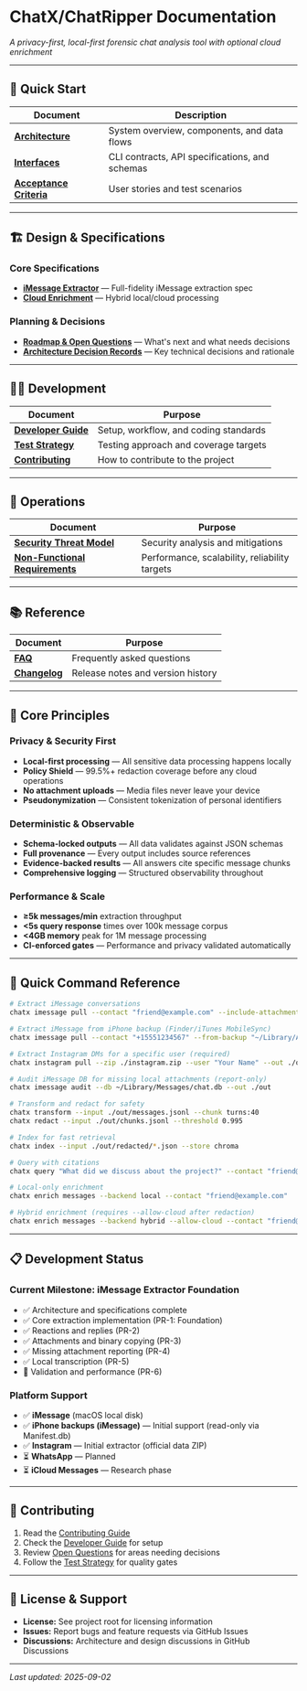 # ChatX/ChatRipper Documentation

*A privacy-first, local-first forensic chat analysis tool with optional cloud enrichment*

---

## 📖 Quick Start

| Document | Description |
|----------|-------------|
| **[Architecture](architecture.md)** | System overview, components, and data flows |
| **[Interfaces](interfaces.md)** | CLI contracts, API specifications, and schemas |
| **[Acceptance Criteria](acceptance-criteria.md)** | User stories and test scenarios |

---

## 🏗️ Design & Specifications

### Core Specifications
- **[iMessage Extractor](design/specifications/imessage-extractor.md)** — Full-fidelity iMessage extraction spec
- **[Cloud Enrichment](design/specifications/cloud-enrichment.md)** — Hybrid local/cloud processing

### Planning & Decisions
- **[Roadmap & Open Questions](design/next.md)** — What's next and what needs decisions
- **[Architecture Decision Records](design/adrs/)** — Key technical decisions and rationale

---

## 👩‍💻 Development

| Document | Purpose |
|----------|---------|
| **[Developer Guide](development/developer-guide.md)** | Setup, workflow, and coding standards |
| **[Test Strategy](development/test-strategy.md)** | Testing approach and coverage targets |
| **[Contributing](development/contributing.md)** | How to contribute to the project |

---

## 🚀 Operations

| Document | Purpose |
|----------|---------|
| **[Security Threat Model](operations/security-threat-model.md)** | Security analysis and mitigations |
| **[Non-Functional Requirements](operations/non-functional-requirements.md)** | Performance, scalability, reliability targets |

---

## 📚 Reference

| Document | Purpose |
|----------|---------|
| **[FAQ](reference/faq.md)** | Frequently asked questions |
| **[Changelog](reference/changelog.md)** | Release notes and version history |

---

## 🎯 Core Principles

### Privacy & Security First
- **Local-first processing** — All sensitive data processing happens locally
- **Policy Shield** — 99.5%+ redaction coverage before any cloud operations
- **No attachment uploads** — Media files never leave your device
- **Pseudonymization** — Consistent tokenization of personal identifiers

### Deterministic & Observable
- **Schema-locked outputs** — All data validates against JSON schemas
- **Full provenance** — Every output includes source references
- **Evidence-backed results** — All answers cite specific message chunks
- **Comprehensive logging** — Structured observability throughout

### Performance & Scale
- **≥5k messages/min** extraction throughput
- **<5s query response** times over 100k message corpus
- **<4GB memory** peak for 1M message processing
- **CI-enforced gates** — Performance and privacy validated automatically

---

## 🚀 Quick Command Reference

```bash
# Extract iMessage conversations
chatx imessage pull --contact "friend@example.com" --include-attachments --out ./out

# Extract iMessage from iPhone backup (Finder/iTunes MobileSync)
chatx imessage pull --contact "+15551234567" --from-backup "~/Library/Application Support/MobileSync/Backup/<UDID>" --out ./out

# Extract Instagram DMs for a specific user (required)
chatx instagram pull --zip ./instagram.zip --user "Your Name" --out ./out

# Audit iMessage DB for missing local attachments (report-only)
chatx imessage audit --db ~/Library/Messages/chat.db --out ./out

# Transform and redact for safety
chatx transform --input ./out/messages.jsonl --chunk turns:40
chatx redact --input ./out/chunks.jsonl --threshold 0.995

# Index for fast retrieval
chatx index --input ./out/redacted/*.json --store chroma

# Query with citations
chatx query "What did we discuss about the project?" --contact "friend@example.com"

# Local-only enrichment
chatx enrich messages --backend local --contact "friend@example.com"

# Hybrid enrichment (requires --allow-cloud after redaction)
chatx enrich messages --backend hybrid --allow-cloud --contact "friend@example.com"
```

---

## 📋 Development Status

### Current Milestone: iMessage Extractor Foundation
- ✅ Architecture and specifications complete
- ✅ Core extraction implementation (PR-1: Foundation)
- ✅ Reactions and replies (PR-2)
- ✅ Attachments and binary copying (PR-3)
- ✅ Missing attachment reporting (PR-4)
- ✅ Local transcription (PR-5)
- 🚧 Validation and performance (PR-6)

### Platform Support
- ✅ **iMessage** (macOS local disk)
- ✅ **iPhone backups (iMessage)** — Initial support (read-only via Manifest.db)
- ✅ **Instagram** — Initial extractor (official data ZIP)
- ⏳ **WhatsApp** — Planned
- ⏳ **iCloud Messages** — Research phase

---

## 🤝 Contributing

1. Read the [Contributing Guide](development/contributing.md)
2. Check the [Developer Guide](development/developer-guide.md) for setup
3. Review [Open Questions](design/next.md) for areas needing decisions
4. Follow the [Test Strategy](development/test-strategy.md) for quality gates

---

## 📄 License & Support

- **License:** See project root for licensing information
- **Issues:** Report bugs and feature requests via GitHub Issues
- **Discussions:** Architecture and design discussions in GitHub Discussions

---

*Last updated: 2025-09-02*
